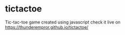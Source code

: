 # tictactoe
Tic-tac-toe game created using javascript
check it live on https://thunderempror.github.io/tictactoe/
